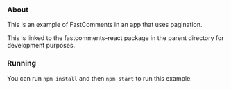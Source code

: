 ### About

This is an example of FastComments in an app that uses pagination.

This is linked to the fastcomments-react package in the parent directory for development purposes.

### Running

You can run `npm install` and then `npm start` to run this example.
